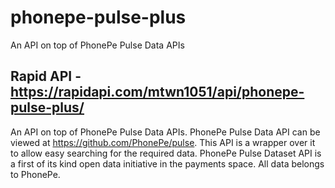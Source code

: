 # phonepe-pulse-plus
An API on top of PhonePe Pulse Data APIs

## Rapid API - https://rapidapi.com/mtwn1051/api/phonepe-pulse-plus/

An API on top of PhonePe Pulse Data APIs. 
PhonePe Pulse Data API can be viewed at https://github.com/PhonePe/pulse. 
This API is a wrapper over it to allow easy searching for the required data. PhonePe Pulse Dataset API is a first of its kind open data initiative in the payments space. 
All data belongs to PhonePe. 


